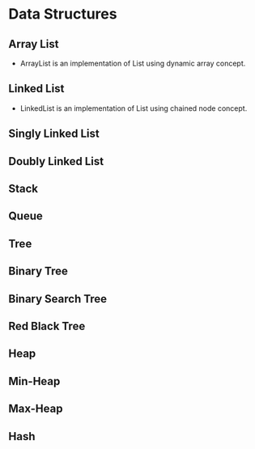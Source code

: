 # Data Structures

##  Array List
* ArrayList is an implementation of List using dynamic array concept.


## Linked List
* LinkedList is an implementation of List using chained node concept.

## Singly Linked List

## Doubly Linked List

## Stack

## Queue

## Tree

## Binary Tree

## Binary Search Tree

## Red Black Tree

## Heap

## Min-Heap

## Max-Heap

## Hash